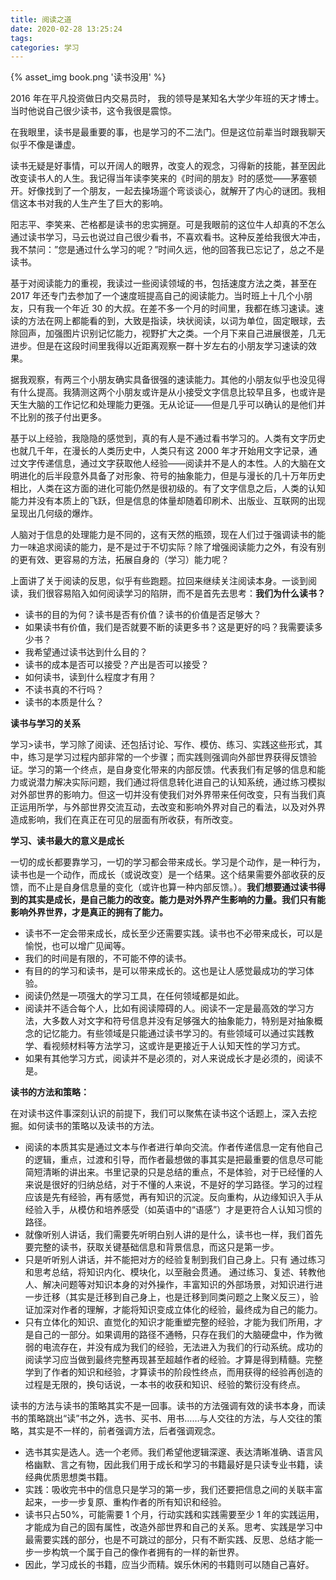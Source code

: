 ```yaml
---
title: 阅读之道
date: 2020-02-28 13:25:24
tags:
categories: 学习
---
```


{% asset_img book.png '读书没用' %}

2016 年在平凡投资做日内交易员时， 我的领导是某知名大学少年班的天才博士。当时他说自己很少读书，这令我很是震惊。

在我眼里，读书是最重要的事，也是学习的不二法门。但是这位前辈当时跟我聊天似乎不像是谦虚。

读书无疑是好事情，可以开阔人的眼界，改变人的观念，习得新的技能，甚至因此改变读书人的人生。我记得当年读李笑来的《时间的朋友》时的感觉——茅塞顿开。好像找到了一个朋友，一起去操场遛个弯谈谈心，就解开了内心的谜团。我相信这本书对我的人生产生了巨大的影响。

阳志平、李笑来、芒格都是读书的忠实拥趸。可是我眼前的这位牛人却真的不怎么通过读书学习，马云也说过自己很少看书，不喜欢看书。这种反差给我很大冲击，我不禁问：”您是通过什么学习的呢？”时间久远，他的回答我已忘记了，总之不是读书。

基于对阅读能力的重视，我读过一些阅读领域的书，包括速度方法之类，甚至在 2017 年还专门去参加了一个速度班提高自己的阅读能力。当时班上十几个小朋友，只有我一个年近 30 的大叔。在差不多一个月的时间里，我都在练习速读。速读的方法在网上都能看的到，大致是指读，块状阅读，以词为单位，固定眼球，去除回声，加强图片识别记忆能力，视野扩大之类。一个月下来自己进展很差，几无进步。但是在这段时间里我得以近距离观察一群十岁左右的小朋友学习速读的效果。

据我观察，有两三个小朋友确实具备很强的速读能力。其他的小朋友似乎也没见得有什么提高。我猜测这两个小朋友或许是从小接受文字信息比较早且多，也或许是天生大脑的工作记忆和处理能力更强。无从论证——但是几乎可以确认的是他们并不比别的孩子付出更多。

基于以上经验，我隐隐的感觉到，真的有人是不通过看书学习的。人类有文字历史也就几千年，在漫长的人类历史中，人类只有这 2000 年才开始用文字记录，通过文字传递信息，通过文字获取他人经验——阅读并不是人的本性。人的大脑在文明进化的后半段意外具备了对形象、符号的抽象能力，但是与漫长的几十万年历史相比，人类在这方面的进化可能仍然是很初级的。有了文字信息之后，人类的认知能力并没有本质上的飞跃，但是信息的体量却随着印刷术、出版业、互联网的出现呈现出几何级的爆炸。

人脑对于信息的处理能力是不同的，这有天然的瓶颈，现在人们过于强调读书的能力一味追求阅读的能力，是不是过于不切实际？除了增强阅读能力之外，有没有别的更有效、更容易的方法，拓展自身的（学习）能力呢？

上面讲了关于阅读的反思，似乎有些跑题。拉回来继续关注阅读本身。一谈到阅读，我们很容易陷入如何阅读学习的陷阱，而不是首先去思考：**我们为什么读书？**

- 读书的目的为何？读书是否有价值？读书的价值是否足够大？
- 如果读书有价值，我们是否就要不断的读更多书？这是更好的吗？我需要读多少书？
- 我希望通过读书达到什么目的？
- 读书的成本是否可以接受？产出是否可以接受？
- 如何读书，读到什么程度才有用？
- 不读书真的不行吗？
- 读书的本质是什么？

**读书与学习的关系**

学习>读书，学习除了阅读、还包括讨论、写作、模仿、练习、实践这些形式，其中，练习是学习过程内部非常的一个步骤；而实践则强调向外部世界获得反馈验证。学习的第一个终点，是自身变化带来的内部反馈。代表我们有足够的信息和能力或说潜力解决实际问题，我们通过将信息转化进自己的认知系统，通过练习模拟对外部世界的影响力。但这一切并没有使我们对外界带来任何改变，只有当我们真正运用所学，与外部世界交流互动，去改变和影响外界对自己的看法，以及对外界造成影响，我们在真正在可见的层面有所收获，有所改变。

**学习、读书最大的意义是成长**

一切的成长都要靠学习，一切的学习都会带来成长。学习是个动作，是一种行为，读书也是一个动作，而成长（或说改变）是一个结果。这个结果需要外部收获的反馈，而不止是自身信息量的变化（或许也算一种内部反馈。）。**我们想要通过读书得到的其实是成长，是自己能力的改变。能力是对外界产生影响的力量。我们只有能影响外界世界，才是真正的拥有了能力。**

- 读书不一定会带来成长，成长至少还需要实践。读书也不必带来成长，可以是愉悦，也可以增广见闻等。
- 我们的时间是有限的，不可能不停的读书。
- 有目的的学习和读书，是可以带来成长的。这也是让人感觉最成功的学习体验。
- 阅读仍然是一项强大的学习工具，在任何领域都是如此。
- 阅读并不适合每个人，比如有阅读障碍的人。阅读不一定是最高效的学习方法，大多数人对文字和符号信息并没有足够强大的抽象能力，特别是对抽象概念的记忆能力。有些领域是只能通过读书学习的。有些领域可以通过实践教学、看视频材料等方法学习，这或许是更接近于人认知天性的学习方式。
- 如果有其他学习方式，阅读并不是必须的，对人来说成长才是必须的，阅读不是。

**读书的方法和策略：**

在对读书这件事深刻认识的前提下，我们可以聚焦在读书这个话题上，深入去挖掘。如何读书的策略以及读书的方法。

- 阅读的本质其实是通过文本与作者进行单向交流。作者传递信息一定有他自己的逻辑，重点，过渡和引导，而作者最想做的事其实是把最重要的信息尽可能简短清晰的讲出来。书里记录的只是总结的重点，不是体验，对于已经懂的人来说是很好的归纳总结，对于不懂的人来说，不是好的学习路径。学习的过程应该是先有经验，再有感觉，再有知识的沉淀。反向重构，从边缘知识入手从经验入手，从模仿和培养感受（如英语中的“语感”）才是更符合人认知习惯的路径。
- 就像听别人讲话，我们需要先听明白别人讲的是什么，读书也一样，我们首先要完整的读书，获取关键基础信息和背景信息，而这只是第一步。
- 只是听听别人讲话，并不能把对方的经验复制到我们自己身上。只有 通过练习和思考总结，将知识内化、模块化，以至融会贯通。  通过练习、复述、转教他人、解决问题等对知识本身的对外操作，丰富知识的外部场景，对知识进行进一步迁移（其实是迁移到自己身上，也是迁移到同类问题之上聚义反三），验证加深对作者的理解，才能将知识变成立体化的经验，最终成为自己的能力。
- 只有立体化的知识、直觉化的知识才能重塑完整的经验，才能为我们所用，才是自己的一部分。如果调用的路径不通畅，只存在我们的大脑硬盘中，作为微弱的电流存在，并没有成为我们的经验，无法进入为我们的行动系统。成功的阅读学习应当做到最终完整再现甚至超越作者的经验。才算是得到精髓。完整学到了作者的知识和经验，才算读书的阶段性终点，而用获得的经验再创造的过程是无限的，换句话说，一本书的收获和知识、经验的繁衍没有终点。

读书的方法与读书的策略其实不是一回事。读书的方法强调有效的读书本身，而读书的策略跳出“读”书之外，选书、买书、用书……与人交往的方法，与人交往的策略，其实是不一样的，前者强调方法，后者强调观念。

- 选书其实是选人。选一个老师。我们希望他逻辑深邃、表达清晰准确、语言风格幽默、言之有物，因此我们用于成长和学习的书籍最好是只读专业书籍，读经典优质思想类书籍。
- 实践：吸收完书中的信息只是学习的第一步，我们还要把信息之间的关联丰富起来，一步一步复原、重构作者的所有知识和经验。
- 读书只占50%，可能需要 1 个月，行动实践和实践需要至少 1 年的实践运用，才能成为自己的固有属性，改造外部世界和自己的关系。思考、实践是学习中最需要实践的部分，也是不可跳过的部分，只有不断实践、反思、总结才能一步一步构筑一个属于自己的像作者拥有的一样的新世界。
- 因此，学习成长的书籍，应当少而精。娱乐休闲的书籍则可以随自己喜好。
